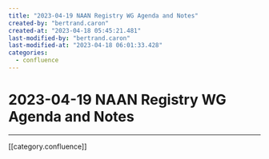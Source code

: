 ```yaml
---
title: "2023-04-19 NAAN Registry WG Agenda and Notes"
created-by: "bertrand.caron"
created-at: "2023-04-18 05:45:21.481"
last-modified-by: "bertrand.caron"
last-modified-at: "2023-04-18 06:01:33.428"
categories:
  - confluence
---
```


# 2023-04-19 NAAN Registry WG Agenda and Notes


---

[[category.confluence]]
